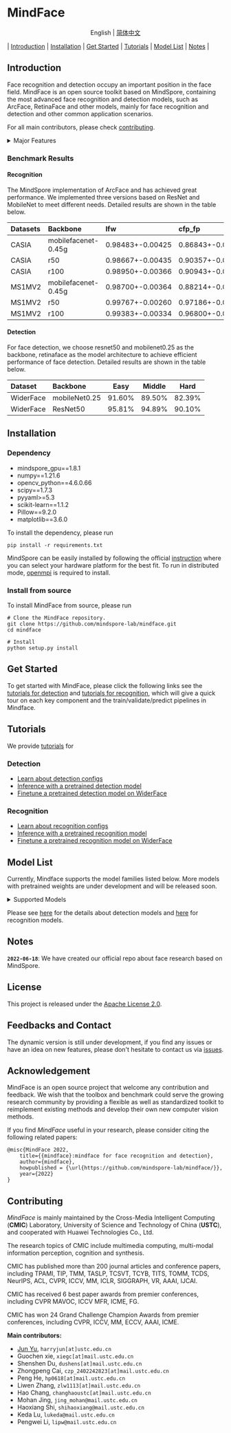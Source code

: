# MindFace
<div align="center">

English | [简体中文](README_CN.md)

</div>

| [Introduction](#introduction) | [Installation](#installation) | [Get Started](#get-started) | [Tutorials](#tutorials) | [Model List](#model-list) | [Notes](#notes) |

## Introduction

Face recognition and detection occupy an important position in the face field. MindFace is an open source toolkit based on MindSpore, containing the most advanced face recognition and detection models, such as ArcFace, RetinaFace and other models, mainly for face recognition and detection and other common application scenarios.

For all main contributors, please check [contributing](#contributing).

<details>
<summary>Major Features</summary>
MindFace mainly has the following features.

- Unified Application Programming Interface

    MindFace provides a unified application programming interface for face recognition and detection by decoupling the models, so that the model can be called directly using the MindFace APIs, which greatly improves the ease of building algorithms for users

- Strong Extensibility

    MindFace currently supports face recognition and detection, based on the unified APIs. MindFace is highly scalable, it can support lots of backbones, datasets, and loss functions. What's more, MindFace also supports many platforms, including CPU/GPU/Ascend.

</details>

### Benchmark Results
#### Recognition
The MindSpore implementation of ArcFace and has achieved great performance. We implemented three versions based on ResNet and MobileNet to meet different needs. Detailed results are shown in the table below.

| Datasets       | Backbone            | lfw         | cfp_fp      | agedb_30    | calfw | cplfw |
|:---------------|:--------------------|:------------|:------------|:------------|:------------|:------------|
| CASIA         | mobilefacenet-0.45g | 0.98483+-0.00425 | 0.86843+-0.01838 | 0.90133+-0.02118 | 0.90917+-0.01294 | 0.81217+-0.02232 |
| CASIA         | r50 | 0.98667+-0.00435 | 0.90357+-0.01300 | 0.91750+-0.02277 | 0.92033+-0.01122 | 0.83667+-0.01719 |
| CASIA         | r100 | 0.98950+-0.00366 | 0.90943+-0.01300 | 0.91833+-0.01655 | 0.92433+-0.01017 | 0.84967+-0.01904 |
| MS1MV2         | mobilefacenet-0.45g| 0.98700+-0.00364 | 0.88214+-0.01493 | 0.90950+-0.02076 | 0.91750+-0.01088 | 0.82633+-0.02014 |
| MS1MV2         | r50 | 0.99767+-0.00260 | 0.97186+-0.00652 | 0.97783+-0.00869 | 0.96067+-0.01121 | 0.92033+-0.01732 |
| MS1MV2         | r100 | 0.99383+-0.00334 | 0.96800+-0.01042 | 0.93767+-0.01724 | 0.93267+-0.01327 | 0.89150+-0.01763 |

#### Detection
For face detection, we choose resnet50 and mobilenet0.25 as the backbone, retinaface as the model architecture to achieve efficient performance of face detection. Detailed results are shown in the table below.

| Dataset | Backbone | Easy | Middle | Hard |
|:-|:-|:-:|:-:|:-:|
| WiderFace | mobileNet0.25 | 91.60% | 89.50% | 82.39% |
| WiderFace | ResNet50 | 95.81% | 94.89% | 90.10% |


## Installation

### Dependency

- mindspore_gpu==1.8.1
- numpy==1.21.6
- opencv_python==4.6.0.66
- scipy==1.7.3
- pyyaml>=5.3
- scikit-learn==1.1.2
- Pillow==9.2.0
- matplotlib==3.6.0

To install the dependency, please run
```shell
pip install -r requirements.txt
```

MindSpore can be easily installed by following the official [instruction](https://www.mindspore.cn/install) where you can select your hardware platform for the best fit. To run in distributed mode, [openmpi](https://www.open-mpi.org/software/ompi/v4.0/) is required to install.   

### Install from source
To install MindFace from source, please run
```shell
# Clone the MindFace repository.
git clone https://github.com/mindspore-lab/mindface.git
cd mindface

# Install
python setup.py install
```


## Get Started

To get started with MindFace, please click the following links see the [tutorials for detection](tutorials/detection/get_started.md) and [tutorials for recognition](tutorials/recognition/get_started.md), which will give a quick tour on each key component and the train/validate/predict pipelines in Mindface.


## Tutorials

We provide [tutorials](tutorials) for  

### Detection

- [Learn about detection configs](tutorials/detection/config.md)  
- [Inference with a pretrained detection model](tutorials/detection/infer.md) 
- [Finetune a pretrained detection model on WiderFace](tutorials/detection/finetune.md)

### Recognition

- [Learn about recognition configs](tutorials/recognition/config.md)
- [Inference with a pretrained recognition model](tutorials/recognition/inference.md)
- [Finetune a pretrained recognition model on WiderFace](tutorials/recognition/finetune.md)


## Model List

Currently, Mindface supports the model families listed below. More models with pretrained weights are under development and will be released soon.

<details>
<summary>Supported Models</summary>

- Detection
  - Resnet50
  - Mobilenet0.25
- Recognition
  - arcface-mobilefacenet-0.45g
  - arcface-r50
  - arcface-r100
  - arcface-vit-t
  - arcface-vit-s
  - arcface-vit-b
  - arcface-vit-l

</details>

Please see [here](mindface/detection/configs) for the details about detection models and [here](mindface/recognition/configs) for recognition models.


## Notes

**`2022-06-18`**: We have created our official repo about face research based on MindSpore.


## License

This project is released under the [Apache License 2.0](LICENSE.md).


## Feedbacks and Contact

The dynamic version is still under development, if you find any issues or have an idea on new features, please don't hesitate to contact us via [issues](https://github.com/mindspore-lab/mindface/issues).


## Acknowledgement

MindFace is an open source project that welcome any contribution and feedback. We wish that the toolbox and benchmark could serve the growing research community by providing a flexible as well as standardized toolkit to reimplement existing methods and develop their own new computer vision methods.

If you find *MindFace* useful in your research, please consider citing the following related papers:

```
@misc{MindFace 2022,
    title={{mindface}:mindface for face recognition and detection},
    author={mindface},
    howpublished = {\url{https://github.com/mindspore-lab/mindface/}},
    year={2022}
}

```


## Contributing

*MindFace* is mainly maintained by the Cross-Media Intelligent Computing (**CMIC**) Laboratory, University of Science and Technology of China (**USTC**), and cooperated with Huawei Technologies Co., Ltd. 

The research topics of CMIC include multimedia computing, multi-modal information perception, cognition and synthesis. 

CMIC has published more than 200 journal articles and conference papers, including TPAMI, TIP, TMM, TASLP, TCSVT, TCYB, TITS, TOMM, TCDS, NeurIPS, ACL, CVPR, ICCV, MM, ICLR, SIGGRAPH, VR, AAAI, IJCAI. 

CMIC has received 6 best paper awards from premier conferences, including CVPR MAVOC, ICCV MFR, ICME, FG. 

CMIC has won 24 Grand Challenge Champion Awards from premier conferences, including CVPR, ICCV, MM, ECCV, AAAI, ICME.

**Main contributors:**

- [Jun Yu](https://github.com/harryjun-ustc), ``harryjun[at]ustc.edu.cn``
- Guochen xie, ``xiegc[at]mail.ustc.edu.cn``
- Shenshen Du, ``dushens[at]mail.ustc.edu.cn``
- Zhongpeng Cai, ``czp_2402242823[at]mail.ustc.edu.cn``
- Peng He, ``hp0618[at]mail.ustc.edu.cn``
- Liwen Zhang, ``zlw1113[at]mail.ustc.edu.cn``
- Hao Chang, ``changhaoustc[at]mail.ustc.edu.cn``
- Mohan Jing, ``jing_mohan@mail.ustc.edu.cn``
- Haoxiang Shi, ``shihaoxiang@mail.ustc.edu.cn``
- Keda Lu, ``lukeda@mail.ustc.edu.cn``
- Pengwei Li, ``lipw@mail.ustc.edu.cn``
